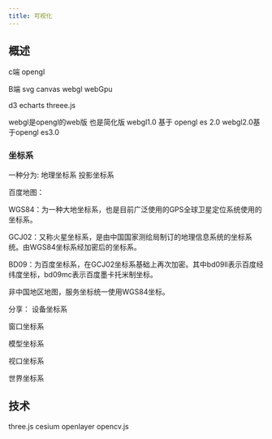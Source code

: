 ```yaml
---
title: 可视化
---
```


## 概述
c端 opengl

B端 svg  canvas  webgl webGpu


d3 echarts  threee.js  


webgl是opengl的web版 也是简化版 
webgl1.0 基于  opengl es 2.0  webgl2.0基于opengl es3.0


### 坐标系
一种分为: 地理坐标系 投影坐标系

百度地图：

WGS84：为一种大地坐标系，也是目前广泛使用的GPS全球卫星定位系统使用的坐标系。

GCJ02：又称火星坐标系，是由中国国家测绘局制订的地理信息系统的坐标系统。由WGS84坐标系经加密后的坐标系。

BD09：为百度坐标系，在GCJ02坐标系基础上再次加密。其中bd09ll表示百度经纬度坐标，bd09mc表示百度墨卡托米制坐标。

非中国地区地图，服务坐标统一使用WGS84坐标。


分享：
设备坐标系 

窗口坐标系

模型坐标系

视口坐标系

世界坐标系


## 技术 
three.js  cesium openlayer  opencv.js